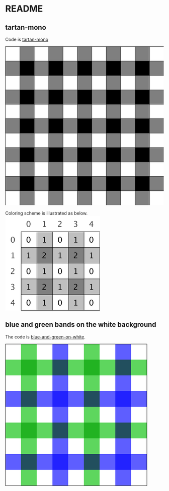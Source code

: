 # README

## tartan-mono
Code is [tartan-mono](tartan-mono.pde)

![monocolored tartan check](tartan-mono.png)

Coloring scheme is illustrated as below.<br>
![monocolored tartan check](tartan-illustrated.png)

## blue and green bands on the white background
The code is [blue-and-green-on-white](blue-and-green-on-white.pde).

![blue and green on white](tartan2bgff.png)
